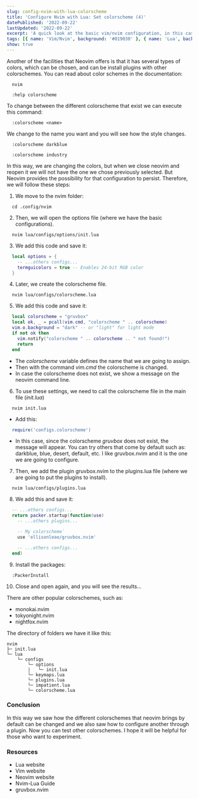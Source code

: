 ```yaml
---
slug: config-nvim-with-lua-colorscheme
title: 'Configure Nvim with Lua: Set colorscheme (4)'
datePublished: '2022-09-22'
lastUpdated: '2022-09-22'
excerpt: 'A quick look at the basic vim/nvim configuration, in this case set the colorscheme'
tags: [{ name: 'Vim/Nvim', background: '#019030' }, { name: 'Lua', background: '#000080' }]
show: true
---
```


<script>
  import GenericLink from '$lib/components/Link/GenericLink.svelte';
</script>

Another of the facilities that Neovim offers is that it has several types of colors, which can be chosen, and can be install plugins with other colorschemes. You can read about color schemes in the documentation:

```shell
  nvim
```

```nvim
  :help colorscheme
```

To change between the different colorscheme that exist we can execute this command:

```vim
  :colorscheme <name>
```

We change _<name>_ to the name you want and you will see how the style changes.

```vim
  :colorscheme darkblue
```

```vim
  :colorscheme industry
```

In this way, we are changing the colors, but when we close neovim and reopen it we will not have the one we chose previously selected. But Neovim provides the possibility for that configuration to persist. Therefore, we will follow these steps:

1. We move to the nvim folder:

```shell
  cd .config/nvim
```

2. Then, we will open the options file (where we have the basic configurations).

```shell
  nvim lua/configs/options/init.lua
```

3. We add this code and save it:

```lua
  local options = {
    -- ...others configs...
    termguicolors = true -- Enables 24-bit RGB color
  }
```

4. Later, we create the colorscheme file.

```shell
  nvim lua/configs/colorscheme.lua
```

5. We add this code and save it:

```lua
  local colorscheme = "gruvbox"
  local ok, _ = pcall(vim.cmd, "colorscheme " .. colorscheme)
  vim.o.background = "dark" -- or "light" for light mode
  if not ok then
    vim.notify("colorscheme " .. colorscheme .. " not found!")
    return
  end
```

- The _colorscheme_ variable defines the name that we are going to assign.
- Then with the command _vim.cmd_ the colorscheme is changed.
- In case the colorscheme does not exist, we show a message on the neovim command line.

6. To use these settings, we need to call the colorscheme file in the main file (_init.lua_)

```shell
  nvim init.lua
```

- Add this:

```lua
  require('configs.colorscheme')
```

- In this case, since the colorscheme _gruvbox_ does not exist, the message will appear. You can try others that come by default such as: darkblue, blue, desert, default, etc.
  I like <GenericLink ariaLabel="gruvbox.nvim" href="https://github.com/ellisonleao/gruvbox.nvim" target="_blank">gruvbox.nvim</GenericLink> and it is the one we are going to configure.

7. Then, we add the plugin <GenericLink ariaLabel="gruvbox.nvim" href="https://github.com/ellisonleao/gruvbox.nvim" target="_blank">gruvbox.nvim</GenericLink> to the plugins.lua file (where we are going to put the plugins to install).

```shell
  nvim lua/configs/plugins.lua
```

8. We add this and save it:

```lua
  -- ...others configs...
  return packer.startup(function(use)
    -- ...others plugins...

    -- My colorscheme`
    use 'ellisonleao/gruvbox.nvim'

    -- ...others configs...
  end)
```

9. Install the packages:

```shell
  :PackerInstall
```

10. Close and open again, and you will see the results...

There are other popular colorschemes, such as:

- <GenericLink ariaLabel="monokai.nvim" href="https://github.com/tanvirtin/monokai.nvim" target="_blank">monokai.nvim</GenericLink>
- <GenericLink ariaLabel="tokyonight.nvim" href="https://github.com/folke/tokyonight.nvim" target="_blank">tokyonight.nvim</GenericLink>
- <GenericLink ariaLabel="nightfox.nvim" href="https://github.com/EdenEast/nightfox.nvim" target="_blank">nightfox.nvim</GenericLink>

The directory of folders we have it like this:

```
nvim
├─ init.lua
└─ lua
    └─ configs
        └─ options
        |   └─ init.lua
        └─ keymaps.lua
        └─ plugins.lua
        └─ impatient.lua
        └─ colorscheme.lua
```

### Conclusion

In this way we saw how the different colorschemes that neovim brings by default can be changed and we also saw how to configure another through a plugin. Now you can test other colorschemes. I hope it will be helpful for those who want to experiment.

### Resources

- <GenericLink ariaLabel="Read about Lua" href="https://www.lua.org/" target="_blank">Lua website</GenericLink>
- <GenericLink ariaLabel="Read about Vim" href="https://www.vim.org/" target="_blank">Vim website</GenericLink>
- <GenericLink ariaLabel="Read about Neovim" href="https://neovim.io/" target="_blank">Neovim website</GenericLink>
- <GenericLink ariaLabel="Read about Neovim-Lua" href="https://github.com/nanotee/nvim-lua-guide" target="_blank">Nvim-Lua Guide</GenericLink>
- <GenericLink ariaLabel="gruvbox.nvim" href="https://github.com/ellisonleao/gruvbox.nvim" target="_blank">gruvbox.nvim</GenericLink>
